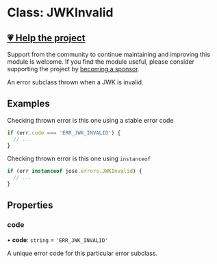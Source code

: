 # Class: JWKInvalid

## [💗 Help the project](https://github.com/sponsors/panva)

Support from the community to continue maintaining and improving this module is welcome. If you find the module useful, please consider supporting the project by [becoming a sponsor](https://github.com/sponsors/panva).

An error subclass thrown when a JWK is invalid.

## Examples

Checking thrown error is this one using a stable error code

```js
if (err.code === 'ERR_JWK_INVALID') {
  // ...
}
```

Checking thrown error is this one using `instanceof`

```js
if (err instanceof jose.errors.JWKInvalid) {
  // ...
}
```

## Properties

### code

• **code**: `string` = `'ERR_JWK_INVALID'`

A unique error code for this particular error subclass.
